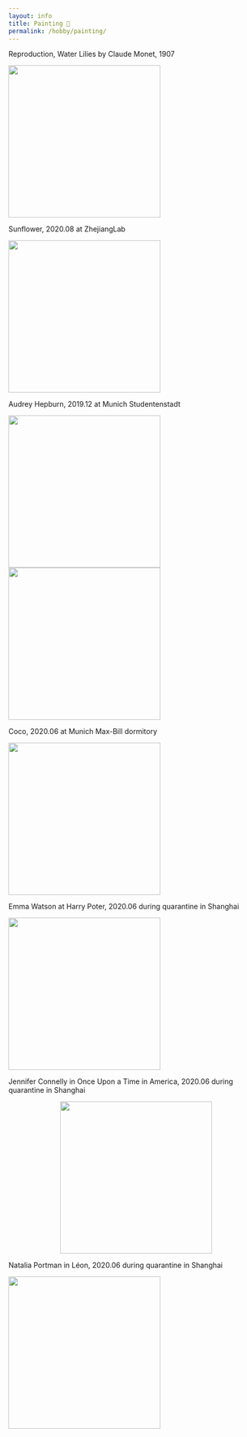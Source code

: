 ```yaml
---
layout: info
title: Painting 🎨
permalink: /hobby/painting/
---
```




Reproduction, Water Lilies by Claude Monet, 1907

<img src='/jiaojiaoye/assets/imgs/waterlilies_monet.jpg' height="300">

Sunflower, 2020.08 at ZhejiangLab

<img src='/jiaojiaoye/assets/imgs/sunflower.jpg' height="300">

Audrey Hepburn, 2019.12 at Munich Studentenstadt

<img src='/jiaojiaoye/assets/imgs/audrey_hepburn.JPG' height="300">
<img src='/jiaojiaoye/assets/imgs/audrey_hepburn_color.PNG' height="300">

Coco, 2020.06 at Munich Max-Bill dormitory

<img src='/jiaojiaoye/assets/imgs/coco_chanel.JPG' height="300">

Emma Watson at Harry Poter, 2020.06 during quarantine in Shanghai

<img src='/jiaojiaoye/assets/imgs/emma_watson.JPG' height="300">


Jennifer Connelly in Once Upon a Time in America, 2020.06 during quarantine in Shanghai

<p align='center'>    
	<img src='/jiaojiaoye/assets/imgs/jennifer_connelly.JPG' height="300">
<p/>


Natalia Portman in Léon, 2020.06 during quarantine in Shanghai

<img src='/jiaojiaoye/assets/imgs/natalia_portman.JPG' height="300">

